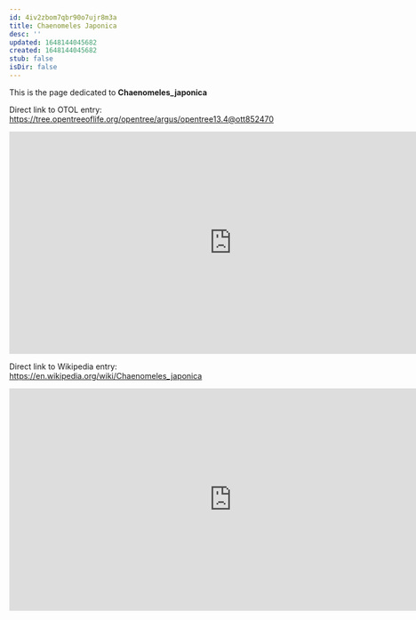 ```yaml
---
id: 4iv2zbom7qbr90o7ujr8m3a
title: Chaenomeles Japonica
desc: ''
updated: 1648144045682
created: 1648144045682
stub: false
isDir: false
---
```

This is the page dedicated to **Chaenomeles_japonica**


Direct link to OTOL entry: https://tree.opentreeoflife.org/opentree/argus/opentree13.4@ott852470



<html>
    <body>
    <iframe src="https://tree.opentreeoflife.org/opentree/argus/opentree13.4@ott852470"
    width="800" height="400" frameborder="0" allowfullscreen> </iframe>
    </body>
</html>
    


Direct link to Wikipedia entry: https://en.wikipedia.org/wiki/Chaenomeles_japonica



<html>
    <body>
    <iframe src="https://en.wikipedia.org/wiki/Chaenomeles_japonica"
    width="800" height="400" frameborder="0" allowfullscreen> </iframe>
    </body>
</html>
    
